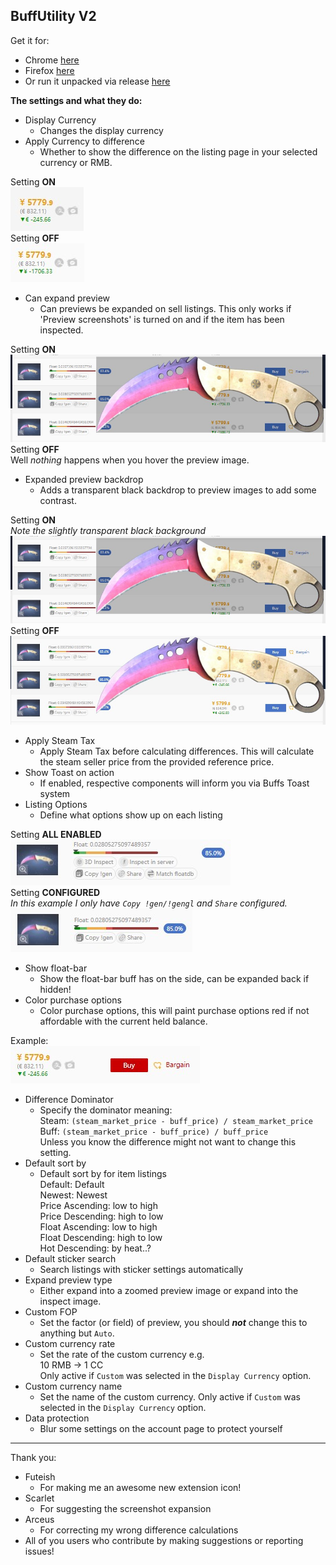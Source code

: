 ## BuffUtility V2

Get it for:
* Chrome [here](https://chrome.google.com/webstore/detail/buff-utility/gfjnmalnjjmjahaddeaamlkeliginpaf)
* Firefox [here](https://addons.mozilla.org/en-US/firefox/addon/buff-utility/)
* Or run it unpacked via release [here](https://github.com/PenguiniVogel/BuffUtility/releases/latest)

**The settings and what they do:**

* Display Currency
  * Changes the display currency
* Apply Currency to difference
  * Whether to show the difference on the listing page in your selected currency or RMB.

Setting **ON** <br>
![Apply Currency to difference ON](docs/resources/setting_display/Apply%20Currency%20to%20difference%20ON.jpg) <br>
Setting **OFF** <br>
![Apply Currency to difference OFF](docs/resources/setting_display/Apply%20Currency%20to%20difference%20OFF.jpg)

* Can expand preview
  * Can previews be expanded on sell listings. This only works if 'Preview screenshots' is turned on and if the item has been inspected.
  
Setting **ON** <br>
![Can expand preview ON](docs/resources/setting_display/Can%20expand%20preview%20ON.jpg) <br>
Setting **OFF** <br>
Well *nothing* happens when you hover the preview image.

* Expanded preview backdrop
  * Adds a transparent black backdrop to preview images to add some contrast.

Setting **ON** <br>
*Note the slightly transparent black background* <br>
![Can expand preview ON](docs/resources/setting_display/Can%20expand%20preview%20ON.jpg) <br>
Setting **OFF** <br>
![Expanded preview backdrop OFF](docs/resources/setting_display/Expanded%20preview%20backdrop%20OFF.jpg)

* Apply Steam Tax
  * Apply Steam Tax before calculating differences.
    This will calculate the steam seller price from the provided reference price.
* Show Toast on action
  * If enabled, respective components will inform you via Buffs Toast system
* Listing Options
  * Define what options show up on each listing

Setting **ALL ENABLED** <br>
![Listing Options ALL](docs/resources/setting_display/Listing%20Options%20ALL.jpg) <br>
Setting **CONFIGURED** <br>
*In this example I only have `Copy !gen/!gengl` and `Share` configured.* <br>
![Listing Options CONFIGURED](docs/resources/setting_display/Listing%20Options%20CONFIGURED.jpg)

* Show float-bar
  * Show the float-bar buff has on the side, can be expanded back if hidden!
* Color purchase options
  * Color purchase options, this will paint purchase options red if not affordable with the current held balance.

Example: <br>
![Color purchase options SET](docs/resources/setting_display/Color%20purchase%20options%20SET.jpg) <br>

* Difference Dominator
  * Specify the dominator meaning: <br>
    Steam: `(steam_market_price - buff_price) / steam_market_price` <br>
    Buff: `(steam_market_price - buff_price) / buff_price` <br>
    Unless you know the difference might not want to change this setting.
* Default sort by
  * Default sort by for item listings <br>
    Default: Default <br>
    Newest: Newest <br>
    Price Ascending: low to high <br>
    Price Descending: high to low <br>
    Float Ascending: low to high <br>
    Float Descending: high to low <br>
    Hot Descending: by heat..?
* Default sticker search
  * Search listings with sticker settings automatically
* Expand preview type
  * Either expand into a zoomed preview image or expand into the inspect image.
* Custom FOP
  * Set the factor (or field) of preview, you should ***not*** change this to anything but `Auto`.
* Custom currency rate
  * Set the rate of the custom currency e.g. <br>
    10 RMB -> 1 CC <br>
    Only active if `Custom` was selected in the `Display Currency` option.
* Custom currency name
  * Set the name of the custom currency. Only active if `Custom` was selected in the `Display Currency` option.
* Data protection
  * Blur some settings on the account page to protect yourself

---

Thank you:
* Futeish
    * For making me an awesome new extension icon!
* Scarlet
    * For suggesting the screenshot expansion
* Arceus
    * For correcting my wrong difference calculations
* All of you users who contribute by making suggestions or reporting issues!
